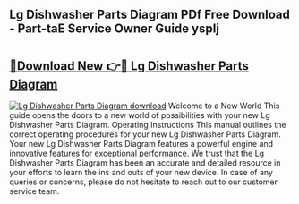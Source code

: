 ## Lg Dishwasher Parts Diagram PDf Free Download - Part-taE Service Owner Guide yspIj

# <h2><a href="http://dflbsa.blite.top/?on=Lg+Dishwasher+Parts+Diagram">🔗Download New 👉🔴 Lg Dishwasher Parts Diagram</a></h2>

[![Lg Dishwasher Parts Diagram download](https://i.imgur.com/lujVjoI.png)](http://dflbsa.blite.top/?on=Lg+Dishwasher+Parts+Diagram)
Welcome to a New World This guide opens the doors to a new world of possibilities with your new Lg Dishwasher Parts Diagram. Operating Instructions This manual outlines the correct operating procedures for your new Lg Dishwasher Parts Diagram. Your new Lg Dishwasher Parts Diagram features a powerful engine and innovative features for exceptional performance. We trust that the Lg Dishwasher Parts Diagram has been an accurate and detailed resource in your efforts to learn the ins and outs of your new device. In case of any queries or concerns, please do not hesitate to reach out to our customer service team.

